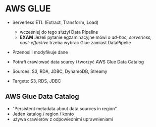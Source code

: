 # AWS GLUE

- Serverless ETL (Extract, Transform, Load)
	- wcześniej do tego służyl Data Pipeline
	- **EXAM** Jezeli pytanie egzaminacyjne mówi o _ad-hoc, serverless, cost-effective_ trzeba wybrać Glue zamiast DataPipelie
- Przenosi i modyfikuje dane 
- Potrafi crawlować data sourcy i tworzyć AWS Glue Data Catalog

- Sources: S3, RDA, JDBC, DynamoDB, Streamy
- Targets: S3, RDS, JDBC

## AWS Glue Data Catalog
- "Persistent metadata about data sources in region"
- Jeden katalog / region / konto
- używa crawlerów z odpowiednimi uprawnieniami 
